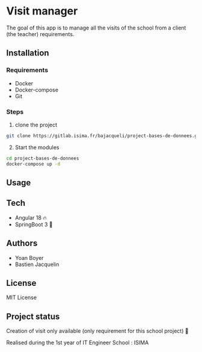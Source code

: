 # Visit manager

The goal of this app is to manage all the visits of the school from a client (the teacher) requirements.

## Installation

### Requirements

- Docker
- Docker-compose
- Git

### Steps

1. clone the project
```bash
git clone https://gitlab.isima.fr/bajacqueli/project-bases-de-donnees.git
```

2. Start the modules
```bash
cd project-bases-de-donnees
docker-compose up -d
```

## Usage



## Tech

- Angular 18 🔥
- SpringBoot 3 🍃

## Authors
- Yoan Boyer
- Bastien Jacquelin

## License
MIT License

## Project status
Creation of visit only available (only requirement for this school project) 🚧

Realised during the 1st year of IT Engineer School : ISIMA
